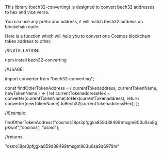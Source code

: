 This library (bech32-converting) is designed to convert bech32 addresses to hex and vice versa.

You can use any prefix and address, it will match bech32 address on blockchain node.

Here is a function which will help you to convert one Cosmos blockchain token address to other. 

//INSTALLATION:

npm install bech32-converting

//USAGE:

import converter from "bech32-converting";

const findOtherTokenAddress = (
  currentTokenaddress, 
  currentTokenName,
  newTokenName 
) => {
  let currentTokenaddressHex =
    converter(currentTokenName).toHex(currentTokenaddress);
  return converter(newTokenName).toBech32(currentTokenaddressHex);
};

//Example:

findOtherTokenAddress("cosmos18pr3pfggka859d38499tmsgm803u0sa9gpkwnf","cosmos", "osmo");

//returns: 

"osmo18pr3pfggka859d38499tmsgm803u0sa9q6979m"
